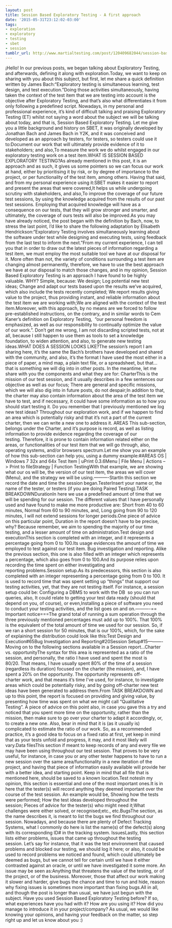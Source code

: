 ```yaml
---
layout: post
title: Session Based Exploratory Testing - A first approach
date: '2015-05-31T23:12:02-03:00'
tags:
- exploration
- exploratory
- testing
- sbet
- session
tumblr_url: http://www.martialtesting.com/post/120409682044/session-based-exploratory-testing-a-first
---
```

¡Hello! In our previous posts, we began talking about Exploratory Testing, and afterwards, defining it along with exploration.Today, we want to keep on sharing with you about this subject, but first, let me share a quick definition written by James Bach:“Exploratory testing is simultaneous learning, test design, and test execution.”Doing those activities simultaneously, having taken the context of the test item that we are testing into account is the objective after Exploratory Testing, and that’s also what differentiates it from only following a predefined script. Nowadays, in my personal and professional experience, it’s kind of difficult talking and praising Exploratory Testing (ET) whilst not saying a word about the subject we will be talking about today, and that is, Session Based Exploratory Testing. Let me give you a little background and history on SBET, it was originally developed by Jonathan Bach and James Bach in Y2K, and it was conceived and developed as an approach by testers, for testers, so testers could use it to:Document our work that will ultimately provide evidence of it to stakeholders; and also,To measure the work we do whilst engaged in our exploratory testing work on a test item.WHAT IS SESSION BASED EXPLORATORY TESTING?As already mentioned in this post, it is an approach and as such, it gives us some pointers so we can focus our work at hand, either by prioritising it by risk, or by degree of importance to the project, or per functionality of the test item, among others. Having that said, and from my personal experience using it:SBET makes it easier to report and present the areas that were covered,It helps us while undergoing scrutiny with stakeholders, and also,To improve the coverage of our future test sessions, by using the knowledge acquired from the results of our past test sessions. Employing that acquired knowledge will have as a consequence on our tests, that they will grow stronger and smarter, and ultimately, the coverage of ours tests will also be improved.As you may have already noticed, the post began with the definition by Bach, now, to stress the last point, I’d like to share the following adaptation by Elisabeth Hendrickson:“Exploratory Testing involves simultaneously learning about the
software under test while designing and executing tests, using
feedback from the last test to inform the next.”From my current experience, I can tell you that in order to draw out the latest pieces of information regarding a test item, we must employ the most suitable tool we have at our disposal for it. More often than not, the variety of conditions surrounding a test item are changing almost permanently, therefore, we have to use the best approach we have at our disposal to match those changes, and in my opinion, Session Based Exploratory Testing is an approach I have found to be highly valuable. WHY? Simple, because: We design; Log potential new test ideas; Change and adapt our tests based upon the results we’ve acquired, which also include the tests recently completed; We report results giving value to the project, thus providing instant, and reliable information about the test item we are working with;We are aligned with the context of the test item.Moreover, with this approach, by no means are we forced to follow pre-established instructions, on the contrary, and in similar words to Cem Kaner’s definition on Exploratory Testing,  “our personal freedom is emphasized, as well as our responsibility to continually optimize the value of our work.”. Don’t get me wrong, I am not discarding scripted tests, not at all, because I still happen to use them as tools to set a knowledge foundation, to widen attention, and also, to generate new testing ideas.WHAT DOES A SESSION LOOKS LIKE?The session’s report I am sharing here, it’s the same the Bach’s brothers have developed and shared with the community, and also, it’s the format I have used the most either in a piece of paper, a mind map, a plain text file, or a spreadsheet, but that… that is something we will dig into in other posts. In the meantime, let me share with you the components and what they are for:
CharterThis is the mission of our test session, and it usually describes in a few sentences our objective as well as our focus; There are general and specific missions, which we will also dig into in future posts, do not despair;In addition to that, the charter may also contain information about the area of the test item we have to test, and if necessary, it could have some information as to how you should start testing it. Do you remember that I previously mentioned we log new test ideas? Throughout our exploration work, and if we happen to find an area which is potentially risky and that it’s not a part of the current charter, then we can write a new one to address it. AREAS This sub-section, belongs under the Charter, and it’s purpose is record, as well as listing information to provide evidence regarding the coverage of our testing. Therefore, it is prone to contain information related either on the areas, or functionalities of our test item that we will go through, also, operating systems, and/or browsers spectrum.Let me show you an example of how this sub-section can help you, using a dummy example:#AREAS OS | Windows 7 32x and 64x Test Item | uPrint 0.3.6Menu | File Menu | Actions –> Print to fileStrategy | Function TestingWith that example, we are showing what our os will be, the version of our test item, the areas we will cover (Menu), and the strategy we will be using.———-StartIn this section we record the date and time the session began.TesterInsert your name or, the name of the tester, or testers (if you are doing Paired Testing).TASK BREAKDOWNDurationIn here we use a predefined amount of time that we will be spending for our session. The
different values that I have personally used and have found to make me more productive are: Short from 40 to 60 minutes, Normal from 60 to 90 minutes, and, Long going from 90 to 120 minutes, I will not extend sessions for longer periods.One piece of advice on this particular point, Duration in the report doesn’t have to be precise, why? Because remember, we aim to spending the majority of our time testing, and a lesser amount of time on administration.Test design and executionThis section is completed with an integer, and it represents a percentage going from 0 to 100.Its usage evidences the amount of time we employed to test against our test item.
Bug investigation and reporting.
Alike the previous section, this one is also filled with an integer which represents a percentage, which also goes from 0 to 100.And its purpose relies upon recording the time spent on either investigating and reporting problems.Session setup.As its predecessors, this section is also completed with an integer representing a percentage going from 0 to 100. It is used to record time that was spent setting up “things” that support our testing activities, yet, that they are not testing itself. For instance, a session setup could be: Configuring a DBMS to work with the DB  so you can run queries, also, It could relate to getting your test data ready (should that depend on you, of course), or even,Installing a piece of software you need to conduct your testing activities, and the list goes on and on.———-== Important notice===The grand total of running a sum operation through the three previously mentioned percentages must add up to 100%. That 100% is the equivalent of the total amount of time we used for our session. So, if we ran a short session for 50 minutes, that is our 100%, which, for the sake of explaining the distribution could look like this:Test Design and Execution#65Bug Investigation and Reporting#20Session Setup#15———-Moving on to the following sections available in a Session report…Charter vs. opportunityThe syntax for this area is represented as a ratio of the session, and personally, the ratio I have used and spent the most is 80/20. That means, I have usually spent 80% of the time of a session (regardless its duration) focused on the charter (the mission), and, I have spent a 20% on the opportunity. The opportunity represents off-charter work, and that means it’s time I’ve used, for instance, to investigate areas which could be potentially risky, and by going off-charter new test ideas have been generated to address them.From TASK BREAKDOWN and up to this point, the report is focused on providing and giving value, by presenting how time was spent on what we might call “Qualitative Testing”. A piece of advice on this point also, in case you gave this a try and noticed that you spent more time on the opportunity, rather than the mission, then make sure to go over your charter to adapt it accordingly, or, to create a new one. Also, bear in mind that it is (as it usually is) complicated to estimate the ratio of our work. So, as a recommended practice, it’s a good idea to focus on a fixed ratio at first, yet keep in mind that as your tests unfold and progress, it may, and it most likely will vary.Data filesThis section if meant to keep records of any and every file we may have been using throughout our test session. That proves to be very useful, for instance, in case you or any other tester happens to have to run a new session over the same area/functionality in a new iteration of the project, and having that piece of information easily available will provide her with a better idea, and starting point. Keep in mind that all file that is mentioned here, should be saved to a known location.Test notesIn my opinion, this section is essential and one of the most important ones.It is in here that the tester(s) will record anything they deemed important over the course of the test session. An example would be, Showing how the tests were performed; How the test ideas developed
throughout the session; Pieces of advice for the tester(s) who might need it;What challenges were either solved, or recognised;etc., etc.BugsThe section, as the name describes it, is meant to list the bugs we find throughout our session. Nowadays, and because there are plenty of Defect Tracking Systems, what I commonly do here is list the name(s) of the defect(s) along with its corresponding ID# in the tracking system. IssuesLastly, this section lists either problems, issues that came up throughout the testing session. Let’s say for instance, that it was the test environment that caused problems and blocked our testing, we should log it here; or also, it could be used to record problems we noticed and found, which could ultimately be deemed as bugs, but we cannot tell for certain until we have it either contrasted against an oracle, or until we have investigated it some more. An issue may be seen as:Anything that threatens the value of the testing, or of the project, or of the business. Moreover, those that affect our work making it slower and harder, give bugs the chance and time to run and hide, reason why fixing issues is sometimes more
important than fixing bugs.All in all, and though the post is longer than usual, we have just begun with the subject. Have you used Session Based Exploratory Testing before? If so, what experiences have you had with it? How are you using it? How did you manage to introduce it in your project/company? As usual, we would like knowing your opinions, and having your feedback on the matter, so step right up and let us know about you :)
